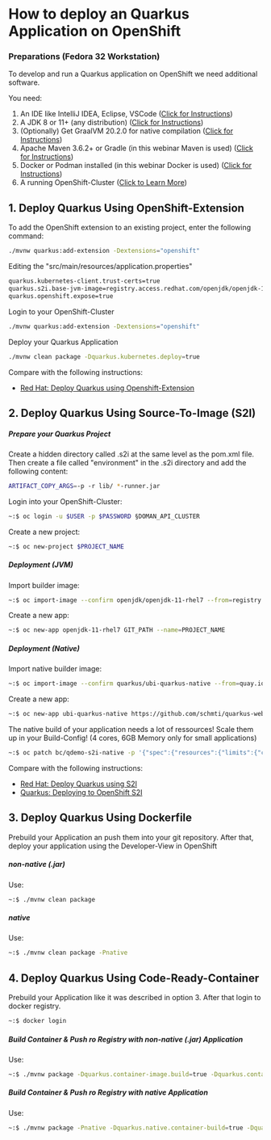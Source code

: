 # How to deploy an Quarkus Application on OpenShift

### Preparations (Fedora 32 Workstation)
To develop and run a Quarkus application on OpenShift we need additional software.

You need:
1.  An IDE like IntelliJ IDEA, Eclipse, VSCode ([Click for Instructions](https://www.jetbrains.com/help/idea/installation-guide.html#silent))
2.  A JDK 8 or 11+ (any distribution)  ([Click for Instructions](https://www.tecmint.com/install-java-in-fedora/))
3. (Optionally) Get GraalVM 20.2.0 for native compilation  ([Click for Instructions](https://quarkus.io/guides/building-native-image))
4. Apache Maven 3.6.2+ or Gradle (in this webinar Maven is used) ([Click for Instructions](https://tecadmin.net/install-apache-maven-on-fedora/))
5. Docker or Podman installed (in this webinar Docker is used) ([Click for Instructions](https://docs.docker.com/engine/install/fedora/))
6. A running OpenShift-Cluster ([Click to Learn More](https://www.openshift.com/try))

## 1. Deploy Quarkus Using OpenShift-Extension
To add the OpenShift extension to an existing project, enter the following command:
```bash
./mvnw quarkus:add-extension -Dextensions="openshift"
````
Editing the "src/main/resources/application.properties"
```bash
quarkus.kubernetes-client.trust-certs=true
quarkus.s2i.base-jvm-image=registry.access.redhat.com/openjdk/openjdk-11-rhel7
quarkus.openshift.expose=true
````
Login to your OpenShift-Cluster
```bash
./mvnw quarkus:add-extension -Dextensions="openshift"
````
Deploy your Quarkus Application
```bash
./mvnw clean package -Dquarkus.kubernetes.deploy=true
````

Compare with the following instructions:
* [Red Hat: Deploy Quarkus using Openshift-Extension](https://access.redhat.com/documentation/en-us/red_hat_build_of_quarkus/1.3/html-single/deploying_quarkus_applications_on_red_hat_openshift_container_platform/index#proc-using-openshfit-extension_quarkus-openshift)

## 2. Deploy Quarkus Using Source-To-Image (S2I)
##### Prepare your Quarkus Project
Create a hidden directory called .s2i at the same level as the pom.xml file. Then create a file called "environment" in the .s2i directory and add the following content:
```bash
ARTIFACT_COPY_ARGS=-p -r lib/ *-runner.jar
```
Login into your OpenShift-Cluster:
```bash
~:$ oc login -u $USER -p $PASSWORD §DOMAN_API_CLUSTER
```
Create a new project:
```bash
~:$ oc new-project $PROJECT_NAME
```
##### Deployment (JVM)
Import builder image:
```bash
~:$ oc import-image --confirm openjdk/openjdk-11-rhel7 --from=registry.access.redhat.com/openjdk/openjdk-11-rhel7
```
Create a new app:
```bash
~:$ oc new-app openjdk-11-rhel7 GIT_PATH --name=PROJECT_NAME
```

##### Deployment (Native)
Import native builder image:
```bash
~:$ oc import-image --confirm quarkus/ubi-quarkus-native --from=quay.io/quarkus/ubi-quarkus-native-s2i:20.1.0-java11
```
Create a new app:
```bash
~:$ oc new-app ubi-quarkus-native https://github.com/schmti/quarkus-webinar --name=qdemo-s2i-native
```
The native build of your application needs a lot of ressources! Scale them up in your Build-Config!
(4 cores, 6GB Memory only for small applications)
```bash
~:$ oc patch bc/qdemo-s2i-native -p '{"spec":{"resources":{"limits":{"cpu":"4", "memory":"6Gi"}}}}'
```
Compare with the following instructions:
* [Red Hat: Deploy Quarkus using S2I](https://access.redhat.com/documentation/en-us/red_hat_build_of_quarkus/1.3/html-single/deploying_quarkus_applications_on_red_hat_openshift_container_platform/index#proc-using-openshfit-extension_quarkus-openshift)
* [Quarkus: Deploying to OpenShift S2I ](https://quarkus.pro/guides/deploying-to-openshift-s2i.html)

## 3. Deploy Quarkus Using Dockerfile
Prebuild your Application an push them into your git repository.
After that, deploy your application using the Developer-View in OpenShift
##### non-native (.jar)
Use:
```bash
~:$ ./mvnw clean package
```
##### native
Use:
```bash
~:$ ./mvnw clean package -Pnative
```
## 4. Deploy Quarkus Using Code-Ready-Container
Prebuild your Application like it was described in option 3. After that login to docker registry.
```bash
~:$ docker login
```
##### Build Container & Push ro Registry with non-native (.jar) Application
Use:
```bash
~:$ ./mvnw package -Dquarkus.container-image.build=true -Dquarkus.container-image.push=true
```
##### Build Container & Push ro Registry with native Application
Use:
```bash
~:$ ./mvnw package -Pnative -Dquarkus.native.container-build=true -Dquarkus.container-image.build=true -Dquarkus.container-image.push=true
```


